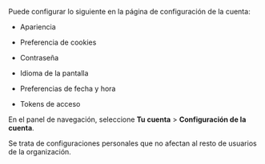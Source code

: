 Puede configurar lo siguiente en la página de configuración de la cuenta:

-   Apariencia

-   Preferencia de cookies

-   Contraseña

-   Idioma de la pantalla

-   Preferencias de fecha y hora

-   Tokens de acceso

En el panel de navegación, seleccione **Tu cuenta** \> **Configuración de la cuenta**.

Se trata de configuraciones personales que no afectan al resto de usuarios de la organización.
